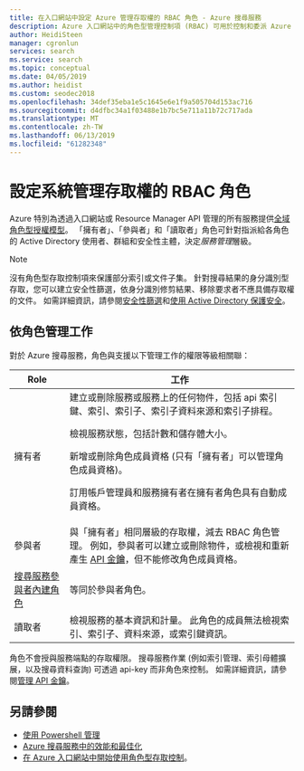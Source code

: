 ```yaml
---
title: 在入口網站中設定 Azure 管理存取權的 RBAC 角色 - Azure 搜尋服務
description: Azure 入口網站中的角色型管理控制項 (RBAC) 可用於控制和委派 Azure 搜尋服務管理的管理工作。
author: HeidiSteen
manager: cgronlun
services: search
ms.service: search
ms.topic: conceptual
ms.date: 04/05/2019
ms.author: heidist
ms.custom: seodec2018
ms.openlocfilehash: 34def35eba1e5c1645e6e1f9a505704d153ac716
ms.sourcegitcommit: d4dfbc34a1f03488e1b7bc5e711a11b72c717ada
ms.translationtype: MT
ms.contentlocale: zh-TW
ms.lasthandoff: 06/13/2019
ms.locfileid: "61282348"
---
```

# <a name="set-rbac-roles-for-administrative-access"></a>設定系統管理存取權的 RBAC 角色

Azure 特別為透過入口網站或 Resource Manager API 管理的所有服務提供[全域角色型授權模型](../role-based-access-control/role-assignments-portal.md)。 「擁有者」、「參與者」和「讀取者」角色可針對指派給各角色的 Active Directory 使用者、群組和安全性主體，決定*服務管理*層級。 

> [!Note]
> 沒有角色型存取控制項來保護部分索引或文件子集。 針對搜尋結果的身分識別型存取，您可以建立安全性篩選，依身分識別修剪結果、移除要求者不應具備存取權的文件。 如需詳細資訊，請參閱[安全性篩選](search-security-trimming-for-azure-search.md)和[使用 Active Directory 保護安全](search-security-trimming-for-azure-search-with-aad.md)。

## <a name="management-tasks-by-role"></a>依角色管理工作

對於 Azure 搜尋服務，角色與支援以下管理工作的權限等級相關聯：

| Role | 工作 |
| --- | --- |
| 擁有者 |建立或刪除服務或服務上的任何物件，包括 api 索引鍵、索引、索引子、索引子資料來源和索引子排程。<p>檢視服務狀態，包括計數和儲存體大小。<p>新增或刪除角色成員資格 (只有「擁有者」可以管理角色成員資格)。<p>訂用帳戶管理員和服務擁有者在擁有者角色具有自動成員資格。 |
| 參與者 |與「擁有者」相同層級的存取權，減去 RBAC 角色管理。 例如，參與者可以建立或刪除物件，或檢視和重新產生 [API 金鑰](search-security-api-keys.md)，但不能修改角色成員資格。 |
| [搜尋服務參與者內建角色](https://docs.microsoft.com/azure/role-based-access-control/built-in-roles#search-service-contributor) | 等同於參與者角色。 |
| 讀取者 |檢視服務的基本資訊和計量。 此角色的成員無法檢視索引、索引子、資料來源，或索引鍵資訊。  |

角色不會授與服務端點的存取權限。 搜尋服務作業 (例如索引管理、索引母體擴展，以及搜尋資料查詢) 可透過 api-key 而非角色來控制。 如需詳細資訊，請參閱[管理 API 金鑰](search-security-api-keys.md)。

## <a name="see-also"></a>另請參閱

+ [使用 Powershell 管理](search-manage-powershell.md) 
+ [Azure 搜尋服務中的效能和最佳化](search-performance-optimization.md)
+ [在 Azure 入口網站中開始使用角色型存取控制](../role-based-access-control/overview.md)。